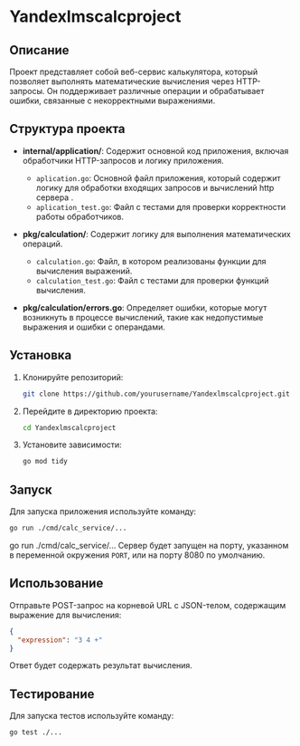 # Yandexlmscalcproject

## Описание
Проект представляет собой веб-сервис калькулятора, который позволяет выполнять математические вычисления через HTTP-запросы. Он поддерживает различные операции и обрабатывает ошибки, связанные с некорректными выражениями.

## Структура проекта
- **internal/application/**: Содержит основной код приложения, включая обработчики HTTP-запросов и логику приложения.
  - `aplication.go`: Основной файл приложения, который содержит логику для обработки входящих запросов и вычислений http сервера .
  - `aplication_test.go`: Файл с тестами для проверки корректности работы обработчиков.

- **pkg/calculation/**: Содержит логику для выполнения математических операций.
  - `calculation.go`: Файл, в котором реализованы функции для вычисления выражений.
  - `calculation_test.go`: Файл с тестами для проверки функций вычисления.

- **pkg/calculation/errors.go**: Определяет ошибки, которые могут возникнуть в процессе вычислений, такие как недопустимые выражения и ошибки с операндами.

## Установка
1. Клонируйте репозиторий:
   ```bash
   git clone https://github.com/yourusername/Yandexlmscalcproject.git
   ```
2. Перейдите в директорию проекта:
   ```bash
   cd Yandexlmscalcproject
   ```
3. Установите зависимости:
   ```bash
   go mod tidy
   ```

## Запуск
Для запуска приложения используйте команду:
```bash
go run ./cmd/calc_service/...
```
go run ./cmd/calc_service/...
Сервер будет запущен на порту, указанном в переменной окружения `PORT`, или на порту 8080 по умолчанию.

## Использование
Отправьте POST-запрос на корневой URL с JSON-телом, содержащим выражение для вычисления:
```json
{
  "expression": "3 4 +"
}
```
Ответ будет содержать результат вычисления.

## Тестирование
Для запуска тестов используйте команду:
```bash
go test ./...
```

